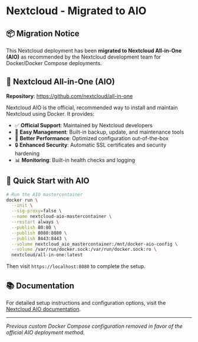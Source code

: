 # Nextcloud - Migrated to AIO

## 📦 Migration Notice

This Nextcloud deployment has been **migrated to Nextcloud All-in-One (AIO)** as recommended by the Nextcloud development team for Docker/Docker Compose deployments.

## 🔗 Nextcloud All-in-One (AIO)

**Repository**: https://github.com/nextcloud/all-in-one

Nextcloud AIO is the official, recommended way to install and maintain Nextcloud using Docker. It provides:

- ✅ **Official Support**: Maintained by Nextcloud developers
- 🔧 **Easy Management**: Built-in backup, update, and maintenance tools
- 🚀 **Better Performance**: Optimized configuration out-of-the-box
- 🔒 **Enhanced Security**: Automatic SSL certificates and security hardening
- 📊 **Monitoring**: Built-in health checks and logging

## 🚀 Quick Start with AIO

```bash
# Run the AIO mastercontainer
docker run \
  --init \
  --sig-proxy=false \
  --name nextcloud-aio-mastercontainer \
  --restart always \
  --publish 80:80 \
  --publish 8080:8080 \
  --publish 8443:8443 \
  --volume nextcloud_aio_mastercontainer:/mnt/docker-aio-config \
  --volume /var/run/docker.sock:/var/run/docker.sock:ro \
  nextcloud/all-in-one:latest
```

Then visit `https://localhost:8080` to complete the setup.

## 📚 Documentation

For detailed setup instructions and configuration options, visit the [Nextcloud AIO documentation](https://github.com/nextcloud/all-in-one#how-to-use-this).

---

*Previous custom Docker Compose configuration removed in favor of the official AIO deployment method.*
